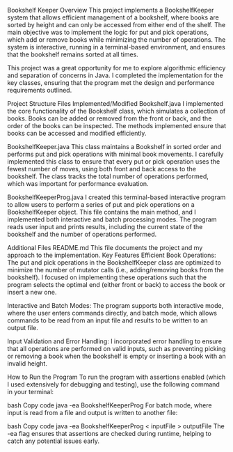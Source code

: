 Bookshelf Keeper
Overview
This project implements a BookshelfKeeper system that allows efficient management of a bookshelf, where books are sorted by height and can only be accessed from either end of the shelf. The main objective was to implement the logic for put and pick operations, which add or remove books while minimizing the number of operations. The system is interactive, running in a terminal-based environment, and ensures that the bookshelf remains sorted at all times.

This project was a great opportunity for me to explore algorithmic efficiency and separation of concerns in Java. I completed the implementation for the key classes, ensuring that the program met the design and performance requirements outlined.

Project Structure
Files Implemented/Modified
Bookshelf.java
I implemented the core functionality of the Bookshelf class, which simulates a collection of books. Books can be added or removed from the front or back, and the order of the books can be inspected. The methods implemented ensure that books can be accessed and modified efficiently.

BookshelfKeeper.java
This class maintains a Bookshelf in sorted order and performs put and pick operations with minimal book movements. I carefully implemented this class to ensure that every put or pick operation uses the fewest number of moves, using both front and back access to the bookshelf. The class tracks the total number of operations performed, which was important for performance evaluation.

BookshelfKeeperProg.java
I created this terminal-based interactive program to allow users to perform a series of put and pick operations on a BookshelfKeeper object. This file contains the main method, and I implemented both interactive and batch processing modes. The program reads user input and prints results, including the current state of the bookshelf and the number of operations performed.

Additional Files
README.md
This file documents the project and my approach to the implementation.
Key Features
Efficient Book Operations:
The put and pick operations in the BookshelfKeeper class are optimized to minimize the number of mutator calls (i.e., adding/removing books from the bookshelf). I focused on implementing these operations such that the program selects the optimal end (either front or back) to access the book or insert a new one.

Interactive and Batch Modes:
The program supports both interactive mode, where the user enters commands directly, and batch mode, which allows commands to be read from an input file and results to be written to an output file.

Input Validation and Error Handling:
I incorporated error handling to ensure that all operations are performed on valid inputs, such as preventing picking or removing a book when the bookshelf is empty or inserting a book with an invalid height.

How to Run the Program
To run the program with assertions enabled (which I used extensively for debugging and testing), use the following command in your terminal:

bash
Copy code
java -ea BookshelfKeeperProg
For batch mode, where input is read from a file and output is written to another file:

bash
Copy code
java -ea BookshelfKeeperProg < inputFile > outputFile
The -ea flag ensures that assertions are checked during runtime, helping to catch any potential issues early.
